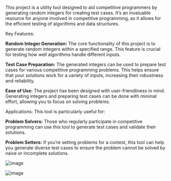 This project is a utility tool designed to aid competitive programmers by generating random integers for creating test cases. It’s an invaluable resource for anyone involved in competitive programming, as it allows for the efficient testing of algorithms and data structures.

Key Features:

**Random Integer Generation:** The core functionality of this project is to generate random integers within a specified range. This feature is crucial for testing how well algorithms handle different inputs.

**Test Case Preparation:** The generated integers can be used to prepare test cases for various competitive programming problems. This helps ensure that your solutions work for a variety of inputs, increasing their robustness and reliability.

**Ease of Use:** The project has been designed with user-friendliness in mind. Generating integers and preparing test cases can be done with minimal effort, allowing you to focus on solving problems.

Applications:
This tool is particularly useful for:

   **Problem Solvers:** Those who regularly participate in competitive programming can use this tool to generate test cases and validate their solutions.
   
   **Problem Setters:** If you’re setting problems for a contest, this tool can help you generate diverse test cases to ensure the problem cannot be solved by naive or incomplete solutions.

![image](https://github.com/amitjagini/testcase_generator/assets/98224731/505ede67-6a7b-40dc-8f1d-4ae7c3a3e0b9)

![image](https://github.com/amitjagini/testcase_generator/assets/98224731/22e153a2-9090-4f89-b358-4c10001b6bd9)

